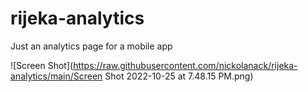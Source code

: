 # rijeka-analytics
Just an analytics page for a mobile app

![Screen Shot](https://raw.githubusercontent.com/nickolanack/rijeka-analytics/main/Screen Shot 2022-10-25 at 7.48.15 PM.png)
